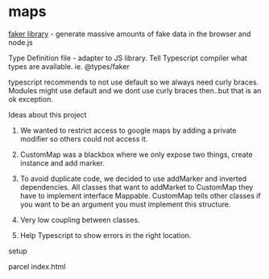 # maps

[faker library](https://npm.runkit.com/faker) - generate massive amounts of fake data in the browser and node.js

Type Definition file - adapter to JS library. Tell Typescript compiler what types are available. ie. @types/faker

typescript recommends to not use default so we always need curly braces. Modules might use default and we dont use curly braces then..but that is an ok exception.

Ideas about this project

1. We wanted to restrict access to google maps by adding a private modifier so others could not access it.

2. CustomMap was a blackbox where we only expose two things, create instance and add marker.

3. To avoid duplicate code, we decided to use addMarker and inverted dependencies. All classes that want to addMarket to CustomMap they have to implement interface Mappable. CustomMap tells other classes if you want to be an argument you must implement this structure.

4. Very low coupling between classes.

5. Help Typescript to show errors in the right location.

setup

parcel index.html
